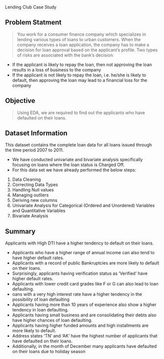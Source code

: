 Lending Club Case Study

## Problem Statment
> You work for a consumer finance company which specializes in lending various 
  types of loans to urban customers. When the company receives a loan application, 
  the company has to make a decision for loan approval based on the applicant’s 
  profile. Two types of risks are associated with the bank’s decision:
 - If the applicant is likely to repay the loan, then not approving the loan results in 
   a loss of business to the company
 - If the applicant is not likely to repay the loan, i.e. he/she is likely to default, then 
   approving the loan may lead to a financial loss for the company

## Objective
> Using EDA, we are required to find out the applicants who have defaulted on their loans.


## Dataset Information
This dataset contains the complete loan data for all loans issued through the time period 2007 to 2011.
 -  We have conducted univariate and bivariate analysis specifically focusing on loans where the loan status 
   is Charged Off.
 -  For this data set we have already performed the below steps:
 1. Data Cleaning
 2. Correcting Data Types
 3. Handling Null values
 4. Managing outliers
 5. Deriving new columns 
 6. Univariate Analysis for Categorical (Ordered and Unordered) Variables and Quantitative Variables
 7. Bivariate Analysis



## Summary
 Applicants with High DTI have a higher tendency to default on their loans.
 -  Applicants who have a higher range of annual income can also tend to have higher default rates.
 -  Applicants with a record of public Bankruptcies are more likely to default on their loans.
 -  Surprisingly, applicants having verification status as ‘Verified’ have higher default rates.
 -  Applicants with lower credit card grades like F or G can also lead to loan defaulting.
 -  oans with a very high interest rate have a higher tendency in the possibility of loan defaulting
 -  Applicants having more than 10 years of experience also show a higher tendency in loan defaulting.
 -  Applicants having small business and are consolidating their debts also have higher chances of loan defaulting.
 -  Applicants having higher funded amounts and high installments are more likely to default.
 -  Address states ‘TN’ and ‘AK’ have the highest number of applicants that have defaulted on their loans.
 -  Additionally, in the month of December many applicants have defaulted on their loans due to holiday season





<!-- Optional -->
<!-- ## License -->
<!-- This project is open source and available under the [... License](). -->

<!-- You don't have to include all sections - just the one's relevant to your project -->
